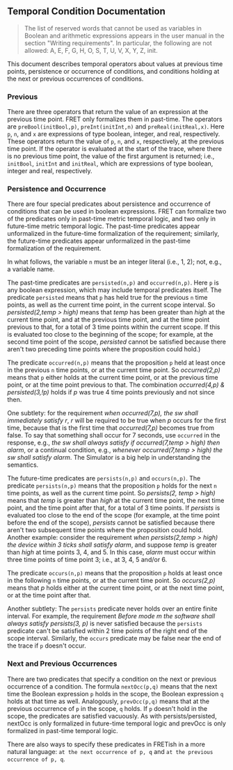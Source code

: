 Temporal Condition Documentation
--------------------------------

> The list of reserved words that cannot be used as variables in Boolean and
> arithmetic expressions appears in the user manual in the section "Writing
> requirements". In particular, the following are not allowed: A, E, F, G,
> H, O, S, T, U, V, X, Y, Z, init.

This document describes temporal operators about values at previous time
points, persistence or occurrence of conditions, and conditions holding at
the next or previous occurrences of conditions. 

### Previous

There are three operators that return the value of an expression at the
previous time point. FRET only formalizes them in past-time. The operators
are `preBool(initBool,p)`, `preInt(initInt,n)` and
`preReal(initReal,x)`. Here `p`, `n`, and `x` are expressions of type
boolean, integer, and real, respectively. These operators return the value
of `p`, `n`, and `x`, respectively, at the previous time point. If the
operator is evaluated at the start of the trace, where there is no previous
time point, the value of the first argument is returned; i.e., `initBool`,
`initInt` and `initReal`, which are expressions of type boolean, integer and
real, respectively.

### Persistence and Occurrence

There are four special predicates about persistence and occurrence of
conditions that can be used in boolean expressions. FRET can formalize two
of the predicates only in past-time metric temporal logic, and two only in
future-time metric temporal logic. The past-time predicates appear
unformalized in the future-time formalization of the requirement; similarly,
the future-time predicates appear unformalized in the past-time
formalization of the requirement.
 
In what follows, the variable `n` must be an integer literal (i.e., 1, 2);
not, e.g., a variable name.

The past-time predicates are `persisted(n,p)` and `occurred(n,p)`. Here `p`
is any boolean expression, which may include temporal predicates itself. The
predicate `persisted` means that `p` has held true for the previous `n` time
points, as well as the current time point, in the current scope interval. So
*persisted(2,temp > high)* means that *temp* has been greater than *high* at
the current time point, and at the previous time point, and at the time
point previous to that, for a total of 3 time points within the current
scope. If this is evaluated too close to the beginning of the scope; for
example, at the second time point of the scope, *persisted* cannot be
satisfied because there aren't two preceding time points where the
proposition could hold.)

The predicate `occurred(n,p)` means that the proposition `p` held at least
once in the previous `n` time points, or at the current time point. So
*occurred(2,p)* means that `p` either holds at the current time point, or at
the previous time point, or at the time point previous to that. The
combination *occurred(4,p) & persisted(3,!p)* holds if *p* was true 4 time
points previously and not since then.

One subtlety: for the requirement *when occurred(7,p), the sw shall
immediately satisfy r*, *r* will be required to be true when *p* occurs for
the first time, because that is the first time that *occurred(7,p)* becomes
true from false. To say that something shall occur for 7 seconds, use
`occurred` in the response, e.g., *the sw shall always satisfy if
occurred(7,temp > high) then alarm*, or a continual condition, e.g.,
*whenever occurred(7,temp > high) the sw shall satisfy alarm*. The Simulator
is a big help in understanding the semantics.

The future-time predicates are `persists(n,p)` and `occurs(n,p)`. The
predicate `persists(n,p)` means that the proposition `p` holds for the next
`n` time points, as well as the current time point.  So *persists(2, temp >
high)* means that *temp* is greater than *high* at the current time point,
the next time point, and the time point after that, for a total of 3 time
points.  If *persists* is evaluated too close to the end of the scope (for
example, at the time point before the end of the scope), *persists* cannot
be satisfied because there aren't two subsequent time points where the
proposition could hold. Another example: consider the requirement *when
persists(2,temp > high) the device within 3 ticks shall satisfy alarm*, and
suppose *temp* is greater than *high* at time points 3, 4, and 5. In this
case, *alarm* must occur within three time points of time point 3; i.e., at
3, 4, 5 and/or 6.

The predicate `occurs(n,p)` means that the proposition `p` holds at least
once in the following `n` time points, or at the current time point. So
*occurs(2,p)* means that *p* holds either at the current time point, or at
the next time point, or at the time point after that.

Another subtlety: The `persists` predicate never holds over an entire finite
interval. For example, the requirement *Before mode m the software shall
always satisfy persists(3, p)* is never satisfied because the `persists`
predicate can't be satisfied within 2 time points of the right end of the
scope interval. Similarly, the `occurs` predicate may be false near the end
of the trace if `p` doesn't occur.

### Next and Previous Occurrences

There are two predicates that specify a condition on the next or previous
occurrence of a condition. The formula `nextOcc(p,q)` means that the next
time the Boolean expression `p` holds in the scope, the Boolean expression
`q` holds at that time as well. Analogously, `prevOcc(p,q)` means that at
the previous occurrence of `p` in the scope, `q` holds. If `p` doesn't hold
in the scope, the predicates are satisfied vacuously.  As with
persists/persisted, nextOcc is only formalized in future-time temporal logic
and prevOcc is only formalized in past-time temporal logic.

There are also ways to specify these predicates in FRETish in a more natural
language: `at the next occurrence of p, q` and `at the previous occurrence
of p, q`.
